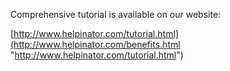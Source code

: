 Comprehensive tutorial is available on our website:




[http://www.helpinator.com/tutorial.html](http://www.helpinator.com/benefits.html "http://www.helpinator.com/tutorial.html")
